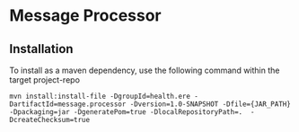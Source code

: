 # Message Processor

## Installation
To install as a maven dependency, use the following command within the target project-repo
```
mvn install:install-file -DgroupId=health.ere -DartifactId=message.processor -Dversion=1.0-SNAPSHOT -Dfile={JAR_PATH} -Dpackaging=jar -DgeneratePom=true -DlocalRepositoryPath=.  -DcreateChecksum=true
```